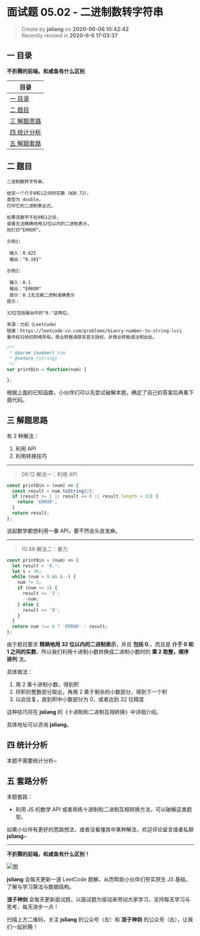 面试题 05.02 - 二进制数转字符串
===

> Create by **jsliang** on **2020-06-06 10:42:42**  
> Recently revised in **2020-6-6 17:03:37**  

## 一 目录

**不折腾的前端，和咸鱼有什么区别**

| 目录 |
| --- |
| [一 目录](#chapter-one) |
| [二 题目](#chapter-two) |
| [三 解题思路](#chapter-three) |
| [四 统计分析](#chapter-four) |
| [五 解题套路](#chapter-five) |

## 二 题目



```
二进制数转字符串。

给定一个介于0和1之间的实数（如0.72），
类型为 double，
打印它的二进制表达式。

如果该数字不在0和1之间，
或者无法精确地用32位以内的二进制表示，
则打印“ERROR”。

示例1:

 输入：0.625
 输出："0.101"

示例2:

 输入：0.1
 输出："ERROR"
 提示：0.1无法被二进制准确表示
提示：

32位包括输出中的"0."这两位。

来源：力扣（LeetCode）
链接：https://leetcode-cn.com/problems/bianry-number-to-string-lcci
著作权归领扣网络所有。商业转载请联系官方授权，非商业转载请注明出处。
```

```js
/**
 * @param {number} num
 * @return {string}
 */
var printBin = function(num) {

};
```

根据上面的已知函数，小伙伴们可以先尝试破解本题，确定了自己的答案后再看下面代码。

## 三 解题思路



有 2 种解法：

1. 利用 API
2. 利用转换技巧

---

> 06:12 解法一：利用 API

```js
const printBin = (num) => {
  const result = num.toString(2);
  if (result >= 1 || result <= 0 || result.length > 32) {
    return 'ERROR';
  }
  return result;
};
```

说起数学都想利用一番 API，要不然会头皮发麻。

---

> 10:48 解法二：暴力

```js
const printBin = (num) => {
  let result = '0.';
  let i = 30;
  while (num > 0 && i--) {
    num *= 2;
    if (num >= 1) {
      result += '1';
      --num;
    } else {
      result += '0';
    }
  }
  return num !== 0 ? 'ERROR' : result;
};
```

由于题目要求 **精确地用 32 位以内的二进制表示**，并且 **包括 0.**，而且是 **介于 0 和 1 之间的实数**，所以我们利用十进制小数转换成二进制小数时的 **乘 2 取整，顺序排列** 法。

具体做法：

1. 用 2 乘十进制小数，得到积
2. 将积的整数部分取出，再用 2 乘于剩余的小数部分，得到下一个积
3. 以此往复，直到积中小数部分为 0，或者达到 32 位精度

这种技巧将在 **jsliang** 的《十进制和二进制互相转换》中详细介绍。

具体地址可以咨询 **jsliang**。

## 四 统计分析



本题不需要统计分析~

## 五 套路分析



本题套路：

* 利用 JS 的数学 API 或者熟练十进制和二进制互相转换方法，可以破解这类题型。

如果小伙伴有更好的思路想法，或者没看懂其中某种解法，欢迎评论留言或者私聊 **jsliang**~

---

**不折腾的前端，和咸鱼有什么区别！**

![图](https://github.com/LiangJunrong/document-library/blob/master/public-repertory/img/z-index-small.png?raw=true)

**jsliang** 会每天更新一道 LeetCode 题解，从而帮助小伙伴们夯实原生 JS 基础，了解与学习算法与数据结构。

**浪子神剑** 会每天更新面试题，以面试题为驱动来带动大家学习，坚持每天学习与思考，每天进步一点！

扫描上方二维码，关注 **jsliang** 的公众号（左）和 **浪子神剑** 的公众号（右），让我们一起折腾！

